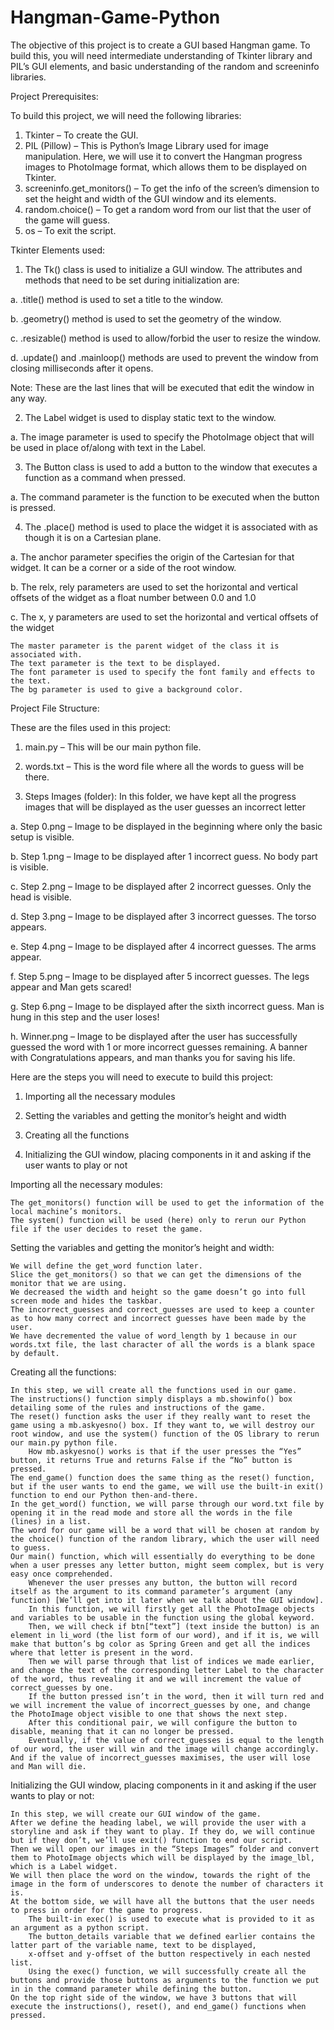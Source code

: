 # Hangman-Game-Python

The objective of this project is to create a GUI based Hangman game. To build this, you will need intermediate understanding of Tkinter library and PIL’s GUI elements, and basic understanding of the random and screeninfo libraries.

Project Prerequisites:

To build this project, we will need the following libraries:

1. Tkinter – To create the GUI.
2. PIL (Pillow) – This is Python’s Image Library used for image manipulation. Here, we will use it to convert the Hangman progress images to PhotoImage format, which allows them to be displayed on Tkinter.
3. screeninfo.get_monitors() – To get the info of the screen’s dimension to set the height and width of the GUI window and its elements.
4. random.choice() – To get a random word from our list that the user of the game will guess.
5. os – To exit the script.

Tkinter Elements used:

1. The Tk() class is used to initialize a GUI window. The attributes and methods that need to be set during initialization are:

a. .title() method is used to set a title to the window.

b. .geometry() method is used to set the geometry of the window.

c. .resizable() method is used to allow/forbid the user to resize the window.

d. .update() and .mainloop() methods are used to prevent the window from closing milliseconds after it opens.

Note: These are the last lines that will be executed that edit the window in any way.

2. The Label widget is used to display static text to the window.

a. The image parameter is used to specify the PhotoImage object that will be used in place of/along with text in the Label.

3. The Button class is used to add a button to the window that executes a function as a command when pressed.

a. The command parameter is the function to be executed when the button is pressed.

4. The .place() method is used to place the widget it is associated with as though it is on a Cartesian plane.

a. The anchor parameter specifies the origin of the Cartesian for that widget. It can be a corner or a side of the root window.

b. The relx, rely parameters are used to set the horizontal and vertical offsets of the widget as a float number between 0.0 and 1.0

c. The x, y parameters are used to set the horizontal and vertical offsets of the widget

    The master parameter is the parent widget of the class it is associated with.
    The text parameter is the text to be displayed.
    The font parameter is used to specify the font family and effects to the text.
    The bg parameter is used to give a background color.

Project File Structure:

These are the files used in this project:

1. main.py – This will be our main python file.

2. words.txt – This is the word file where all the words to guess will be there.

3. Steps Images (folder): In this folder, we have kept all the progress images that will be displayed as the user guesses an incorrect letter

a. Step 0.png – Image to be displayed in the beginning where only the basic setup is visible.

b. Step 1.png – Image to be displayed after 1 incorrect guess. No body part is visible.

c. Step 2.png – Image to be displayed after 2 incorrect guesses. Only the head is visible.

d. Step 3.png – Image to be displayed after 3 incorrect guesses. The torso appears.

e. Step 4.png – Image to be displayed after 4 incorrect guesses. The arms appear.

f. Step 5.png – Image to be displayed after 5 incorrect guesses. The legs appear and Man gets scared!

g. Step 6.png – Image to be displayed after the sixth incorrect guess. Man is hung in this step and the user loses!

h. Winner.png – Image to be displayed after the user has successfully guessed the word with 1 or more incorrect guesses remaining. A banner with Congratulations appears, and man thanks you for saving his life.

Here are the steps you will need to execute to build this project:

1. Importing all the necessary modules

2. Setting the variables and getting the monitor’s height and width

3. Creating all the functions

4. Initializing the GUI window, placing components in it and asking if the user wants to play or not

Importing all the necessary modules:

    The get_monitors() function will be used to get the information of the local machine’s monitors.
    The system() function will be used (here) only to rerun our Python file if the user decides to reset the game.

Setting the variables and getting the monitor’s height and width:

    We will define the get_word function later.
    Slice the get_monitors() so that we can get the dimensions of the monitor that we are using.
    We decreased the width and height so the game doesn’t go into full screen mode and hides the taskbar.
    The incorrect_guesses and correct_guesses are used to keep a counter as to how many correct and incorrect guesses have been made by the user.
    We have decremented the value of word_length by 1 because in our words.txt file, the last character of all the words is a blank space by default.

Creating all the functions:

    In this step, we will create all the functions used in our game.
    The instructions() function simply displays a mb.showinfo() box detailing some of the rules and instructions of the game.
    The reset() function asks the user if they really want to reset the game using a mb.askyesno() box. If they want to, we will destroy our root window, and use the system() function of the OS library to rerun our main.py python file.
        How mb.askyesno() works is that if the user presses the “Yes” button, it returns True and returns False if the “No” button is pressed.
    The end_game() function does the same thing as the reset() function, but if the user wants to end the game, we will use the built-in exit() function to end our Python then-and-there.
    In the get_word() function, we will parse through our word.txt file by opening it in the read mode and store all the words in the file (lines) in a list.
    The word for our game will be a word that will be chosen at random by the choice() function of the random library, which the user will need to guess.
    Our main() function, which will essentially do everything to be done when a user presses any letter button, might seem complex, but is very easy once comprehended.
        Whenever the user presses any button, the button will record itself as the argument to its command parameter’s argument (any function) [We’ll get into it later when we talk about the GUI window].
        In this function, we will firstly get all the PhotoImage objects and variables to be usable in the function using the global keyword.
        Then, we will check if btn[“text”] (text inside the button) is an element in li_word (the list form of our word), and if it is, we will make that button’s bg color as Spring Green and get all the indices where that letter is present in the word.
        Then we will parse through that list of indices we made earlier, and change the text of the corresponding letter Label to the character of the word, thus revealing it and we will increment the value of correct_guesses by one.
        If the button pressed isn’t in the word, then it will turn red and we will increment the value of incorrect_guesses by one, and change the PhotoImage object visible to one that shows the next step.
        After this conditional pair, we will configure the button to disable, meaning that it can no longer be pressed.
        Eventually, if the value of correct_guesses is equal to the length of our word, the user will win and the image will change accordingly. And if the value of incorrect_guesses maximises, the user will lose and Man will die.

Initializing the GUI window, placing components in it and asking if the user wants to play or not:

    In this step, we will create our GUI window of the game.
    After we define the heading label, we will provide the user with a storyline and ask if they want to play. If they do, we will continue but if they don’t, we’ll use exit() function to end our script.
    Then we will open our images in the “Steps Images” folder and convert them to PhotoImage objects which will be displayed by the image_lbl, which is a Label widget.
    We will then place the word on the window, towards the right of the image in the form of underscores to denote the number of characters it is.
    At the bottom side, we will have all the buttons that the user needs to press in order for the game to progress.
        The built-in exec() is used to execute what is provided to it as an argument as a python script.
        The button_details variable that we defined earlier contains the latter part of the variable name, text to be displayed,
        x-offset and y-offset of the button respectively in each nested list.
        Using the exec() function, we will successfully create all the buttons and provide those buttons as arguments to the function we put in in the command parameter while defining the button.
    On the top right side of the window, we have 3 buttons that will execute the instructions(), reset(), and end_game() functions when pressed.

